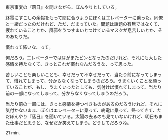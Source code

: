東京事変の『落日』を聞きながら、ぼんやりとしている。

終電にすこしの余裕をもって間に合うようにぼくはエレベーターに乗った。同僚と一緒だったのだけれど、ただ、だまっていた。問題は話題の有無ではなくて、疲れていることとか、風邪をうつすまいとつけているマスクが息苦しいとか、そのあたりだ。

慣れって怖いな、って。

何だろう。エレベーターでは耳がまたピンとなったのだけれど、それにも大した感情を持たなくて、きっとこれが慣れなんだろうな、って思った。

苦しいことも楽しいことも、幸せだって不幸せだって、当たり前になってしまって、慣れてしまって、分からなくなってしまうのだろう。うまくいくことを願っていることが、もし、うまくいったとしても、気付けば慣れてしまって、当たり前の一部になってしまって、分からなくなってしまうのだろう。

当たり前の一部には、きっと感情を持つべきものがあるのだろうけれど、それに気付かないまま、ぼくはエレベーターに乗って、終電に乗って、帰ってきて、ただぼんやり『落日』を聞いている。太陽の去るのも見ていないけれど、明日もまた仕事だと思うと、なぜだか笑えてしまう。どうしてだろうね。

21 min.
